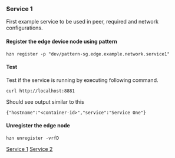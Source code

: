 ### Service 1
First example service to be used in peer, required and network configurations.

#### Register the edge device node using pattern 
```
hzn register -p "dev/pattern-sg.edge.example.network.service1"
```

#### Test
Test if the service is running by executing following command. 
```
curl http://localhost:8881
```

Should see output similar to this
```
{"hostname":"<container-id>","service":"Service One"}
```
#### Unregister the edge node
```
hzn unregister -vrfD
```
[Service 1](https://github.com/edgedock/example/tree/master/network/register/01-service1#left)
[Service 2](https://github.com/edgedock/example/tree/master/network/register/02-service2#right)
